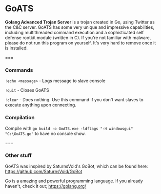 GoATS
===
**Golang Advanced Trojan Server** is a trojan created in Go, using Twitter as the C&C server. GoATS has some very unique and impressive capabilities, including multithreaded command execution and a sophisticated self defense rootkit module (written in C). If you're not familiar with malware, please do not run this program on yourself. It's very hard to remove once it is installed.

===
### Commands
```!echo <message>``` - Logs message to slave console

```!quit``` - Closes GoATS

```!clear``` - Does nothing. Use this command if you don't want slaves to execute anything upon connecting.


### Compilation
Compile with  ```go build -o GoATS.exe -ldflags "-H windowsgui" "C:\GoATS.go"```	to have no console show.



===

### Other stuff
GoATS was inspired by SaturnsVoid's GoBot, which can be found here: https://github.com/SaturnsVoid/GoBot

Go is a amazing and powerful programming language. If you already haven't, check it out; https://golang.org/
